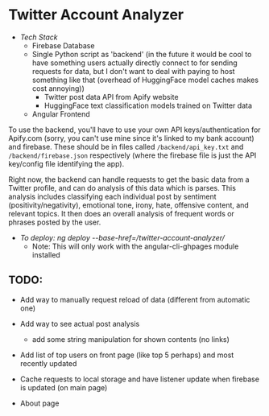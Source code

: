 # Twitter Account Analyzer
- *Tech Stack*
    - Firebase Database
    - Single Python script as 'backend' (in the future it would be cool to have something users actually directly connect to for sending requests for data, but I don't want to deal with paying to host something like that (overhead of HuggingFace model caches makes cost annoying))
        - Twitter post data API from Apify website
        - HuggingFace text classification models trained on Twitter data
    - Angular Frontend

To use the backend, you'll have to use your own API keys/authentication for Apify.com (sorry, you can't use mine since it's linked to my bank account) and firebase. These should be in files called `/backend/api_key.txt` and `/backend/firebase.json` respectively (where the firebase file is just the API key/config file identifying the app).

Right now, the backend can handle requests to get the basic data from a Twitter profile, and can do analysis of this data which is parses. This analysis includes classifying each individual post by sentiment (positivity/negativity), emotional tone, irony, hate, offensive content, and relevant topics. It then does an overall analysis of frequent words or phrases posted by the user.

- *To deploy: ng deploy --base-href=/twitter-account-analyzer/*
    - Note: This will only work with the angular-cli-ghpages module installed

## TODO:
- Add way to manually request reload of data (different from automatic one)
- Add way to see actual post analysis
    - add some string manipulation for shown contents (no links)

- Add list of top users on front page (like top 5 perhaps) and most recently updated
- Cache requests to local storage and have listener update when firebase is updated (on main page)
- About page